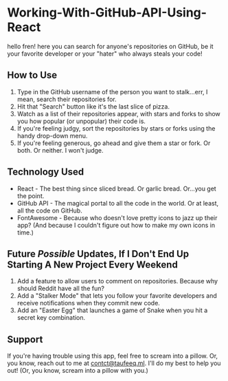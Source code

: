 # Working-With-GitHub-API-Using-React
hello fren! here you can search for anyone's repositories on GitHub, be it your favorite developer or your "hater" who always steals your code!

## How to Use
1. Type in the GitHub username of the person you want to stalk...err, I mean, search their repositories for.
2. Hit that "Search" button like it's the last slice of pizza.
3. Watch as a list of their repositories appear, with stars and forks to show you how popular (or unpopular) their code is.
4. If you're feeling judgy, sort the repositories by stars or forks using the handy drop-down menu.
5. If you're feeling generous, go ahead and give them a star or fork. Or both. Or neither. I won't judge.
## Technology Used
- React - The best thing since sliced bread. Or garlic bread. Or...you get the point.
- GitHub API - The magical portal to all the code in the world. Or at least, all the code on GitHub.
- FontAwesome - Because who doesn't love pretty icons to jazz up their app? (And because I couldn't figure out how to make my own icons in time.)
## Future *Possible* Updates, If I Don't End Up Starting A New Project Every Weekend
1. Add a feature to allow users to comment on repositories. Because why should Reddit have all the fun?
2. Add a "Stalker Mode" that lets you follow your favorite developers and receive notifications when they commit new code.
3. Add an "Easter Egg" that launches a game of Snake when you hit a secret key combination.
## Support
If you're having trouble using this app, feel free to scream into a pillow. Or, you know, reach out to me at contct@taufeeq.ml. I'll do my best to help you out! (Or, you know, scream into a pillow with you.)
